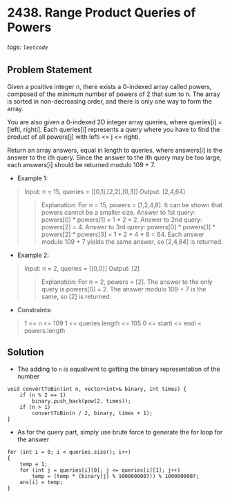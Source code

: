 # 2438. Range Product Queries of Powers
###### tags: `leetcode`
## Problem Statement
Given a positive integer n, there exists a 0-indexed array called powers, composed of the minimum number of powers of 2 that sum to n. The array is sorted in non-decreasing order, and there is only one way to form the array.

You are also given a 0-indexed 2D integer array queries, where queries[i] = [lefti, righti]. Each queries[i] represents a query where you have to find the product of all powers[j] with lefti <= j <= righti.

Return an array answers, equal in length to queries, where answers[i] is the answer to the ith query. Since the answer to the ith query may be too large, each answers[i] should be returned modulo 109 + 7.

- Example 1:

>Input: n = 15, queries = [[0,1],[2,2],[0,3]]
Output: [2,4,64]
>>Explanation:
For n = 15, powers = [1,2,4,8]. It can be shown that powers cannot be a smaller size.
Answer to 1st query: powers[0] * powers[1] = 1 * 2 = 2.
Answer to 2nd query: powers[2] = 4.
Answer to 3rd query: powers[0] * powers[1] * powers[2] * powers[3] = 1 * 2 * 4 * 8 = 64.
Each answer modulo 109 + 7 yields the same answer, so [2,4,64] is returned.

- Example 2:

>Input: n = 2, queries = [[0,0]]
Output: [2]
>>Explanation:
For n = 2, powers = [2].
The answer to the only query is powers[0] = 2. The answer modulo 109 + 7 is the same, so [2] is returned.

- Constraints:

>1 <= n <= 109
1 <= queries.length <= 105
0 <= starti <= endi < powers.length

## Solution
- The adding to `n` is equalivent to getting the binary representation of the number
```cpp=
void convertToBin(int n, vector<int>& binary, int times) {
    if (n % 2 == 1)
        binary.push_back(pow(2, times));
    if (n > 1)
        convertToBin(n / 2, binary, times + 1);
}
```
- As for the query part, simply use brute force to generate the for loop for the answer
```cpp=
for (int i = 0; i < queries.size(); i++)
{
    temp = 1;
    for (int j = queries[i][0]; j <= queries[i][1]; j++)
        temp = (temp * (binary[j] % 1000000007)) % 1000000007;
    ans[i] = temp;
}
```